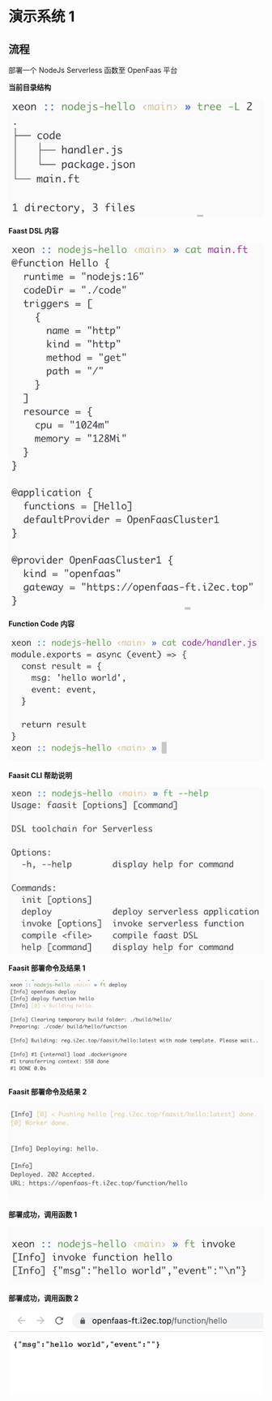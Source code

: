# 演示系统 1

## 流程

部署一个 NodeJs Serverless 函数至 OpenFaas 平台

**当前目录结构**

<img src="./demo-system-1/dir_structure.png">

**Faast DSL 内容**

<img src="./demo-system-1/dsl_content.png">

**Function Code 内容**

<img src="./demo-system-1/code_content.png">

**Faasit CLI 帮助说明**

<img src="./demo-system-1/cli_help.png">

**Faasit 部署命令及结果 1**

<img src="./demo-system-1/deploy_1.png">

**Faasit 部署命令及结果 2**

<img src="./demo-system-1/deploy_2.png">

**部署成功，调用函数 1**

<img src="./demo-system-1/invoke_1.png">

**部署成功，调用函数 2**

<img src="./demo-system-1/invoke_2.png">
